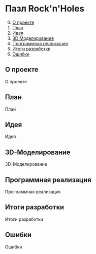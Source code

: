 # Пазл Rock'n'Holes

0. [О проекте](#О-проекте)
1. [План](#План)
2. [Идея](#Идея)
3. [3D Моделирование](#3D-Моделирование)
4. [Программная реализация](#Использование-эмодзи-emoji)
5. [Итоги разработки](#Итоги-разработки)
6. [Ошибки](#Ошибки)

## О проекте
О проекте

## План
План

## Идея
Идея

## 3D-Моделирование
3D-Моделирование

## Программная реализация
Программная реализация

## Итоги разработки
Итоги разработки

## Ошибки
Ошибки
